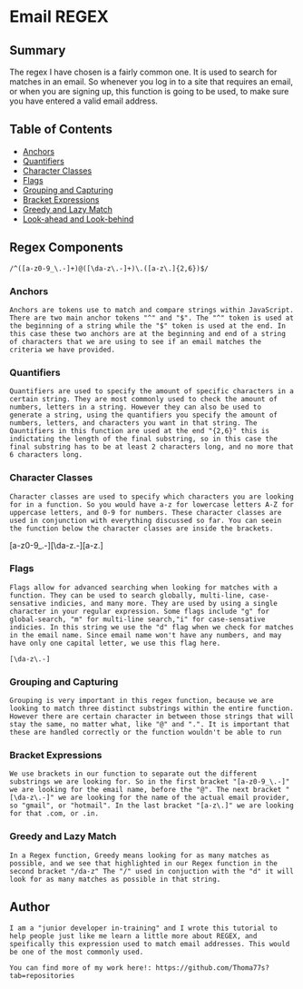 # Email REGEX

## Summary

The regex I have chosen is a fairly common one. It is used to search for matches in an email. So whenever you log in to a site that requires an email, or when you are signing up, this function is going to be used, to make sure you have entered a valid email address. 

## Table of Contents

- [Anchors](#anchors)
- [Quantifiers](#quantifiers)
- [Character Classes](#character-classes)
- [Flags](#flags)
- [Grouping and Capturing](#grouping-and-capturing)
- [Bracket Expressions](#bracket-expressions)
- [Greedy and Lazy Match](#greedy-and-lazy-match)
- [Look-ahead and Look-behind](#look-ahead-and-look-behind)

## Regex Components

    /^([a-z0-9_\.-]+)@([\da-z\.-]+)\.([a-z\.]{2,6})$/

### Anchors

    Anchors are tokens use to match and compare strings within JavaScript. There are two main anchor tokens "^" and "$". The "^" token is used at the beginning of a string while the "$" token is used at the end. In this case these two anchors are at the beginning and end of a string of characters that we are using to see if an email matches the criteria we have provided.

### Quantifiers

    Quantifiers are used to specify the amount of specific characters in a certain string. They are most commonly used to check the amount of numbers, letters in a string. However they can also be used to generate a string, using the quantifiers you specify the amount of numbers, letters, and characters you want in that string. The Qauntifiers in this function are used at the end "{2,6}" this is indictating the length of the final substring, so in this case the final substring has to be at least 2 characters long, and no more that 6 characters long. 


### Character Classes

    Character classes are used to specify which characters you are looking for in a function. So you would have a-z for lowercase letters A-Z for uppercase letters, and 0-9 for numbers. These character classes are used in conjunction with everything discussed so far. You can seein the function below the character classes are inside the brackets. 

   [a-z0-9_\.-][\da-z\.-][a-z\.]

### Flags

    Flags allow for advanced searching when looking for matches with a function. They can be used to search globally, multi-line, case-sensative indicies, and many more. They are used by using a single character in your regular expression. Some flags include "g" for global-search, "m" for multi-line search,"i" for case-sensative indicies. In this string we use the "d" flag when we check for matches in the email name. Since email name won't have any numbers, and may have only one capital letter, we use this flag here. 

    [\da-z\.-]


### Grouping and Capturing

    Grouping is very important in this regex function, because we are looking to match three distinct substrings within the entire function. However there are certain character in between those strings that will stay the same, no matter what, like "@" and ".". It is important that these are handled correctly or the function wouldn't be able to run

### Bracket Expressions

    We use brackets in our function to separate out the different substrings we are looking for. So in the first bracket "[a-z0-9_\.-]" we are looking for the email name, before the "@". The next bracket "[\da-z\.-]" we are looking for the name of the actual email provider, so "gmail", or "hotmail". In the last bracket "[a-z\.]" we are looking for that .com, or .in. 

### Greedy and Lazy Match

    In a Regex function, Greedy means looking for as many matches as possible, and we see that highlighted in our Regex function in the second bracket "/da-z" The "/" used in conjuction with the "d" it will look for as many matches as possible in that string. 


## Author

    I am a "junior developer in-training" and I wrote this tutorial to help people just like me learn a little more about REGEX, and speifically this expression used to match email addresses. This would be one of the most commonly used. 

    You can find more of my work here!: https://github.com/Thoma77s?tab=repositories
